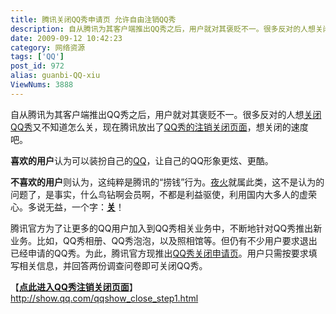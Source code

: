 ```yaml
---
title: 腾讯关闭QQ秀申请页 允许自由注销QQ秀
description: 自从腾讯为其客户端推出QQ秀之后，用户就对其褒贬不一。很多反对的人想关闭QQ秀又不知道怎么关，现在腾讯放出了QQ秀的注销关闭页面，想关闭的速度吧。喜欢的用户认为可以装扮自己的QQ，让自己的QQ形象更炫、更酷。不喜欢的用户则认为，这纯粹是腾讯的“捞钱”行为。夜火就属此类，这不是认为的问题了，是事实，什么鸟钻啊会员啊，不都是利益驱使，利用国内大多人的虚荣心。多说无益，一个字：关！腾讯官方为了让更多的QQ用户加入到QQ秀相关业务中，不断地针对QQ秀推出新业务。比如，QQ秀相册、QQ秀泡泡，以及照相馆等。但仍有不少用户要求退出已经申请的QQ秀。为此，腾讯官方现推出QQ秀关闭申请页。用户只需按要求填写相关信息，并回答两份调查问卷即可关闭QQ秀。
date: 2009-09-12 10:42:23
category: 网络资源
tags: ['QQ']
post_id: 972
alias: guanbi-QQ-xiu
ViewNums: 3888
---
```


自从腾讯为其客户端推出QQ秀之后，用户就对其褒贬不一。很多反对的人想[关闭QQ秀](/blog/guanbi-qq-xiu)又不知道怎么关，现在腾讯放出了[QQ秀的注销关闭页面](/blog/guanbi-qq-xiu)，想关闭的速度吧。

**喜欢的用户**认为可以装扮自己的[QQ](/tags/QQ)，让自己的QQ形象更炫、更酷。

**不喜欢的用户**则认为，这纯粹是腾讯的“捞钱”行为。[夜火](/blog/)就属此类，这不是认为的问题了，是事实，什么鸟钻啊会员啊，不都是利益驱使，利用国内大多人的虚荣心。多说无益，一个字：[**关**](/blog/guanbi-qq-xiu)！

腾讯官方为了让更多的QQ用户加入到QQ秀相关业务中，不断地针对QQ秀推出新业务。比如，QQ秀相册、QQ秀泡泡，以及照相馆等。但仍有不少用户要求退出已经申请的QQ秀。为此，腾讯官方现推出[QQ秀关闭申请页](/blog/guanbi-qq-xiu)。用户只需按要求填写相关信息，并回答两份调查问卷即可关闭QQ秀。

【[**点此进入QQ秀注销关闭页面**](/blog/guanbi-qq-xiu)】
<http://show.qq.com/qqshow_close_step1.html>

